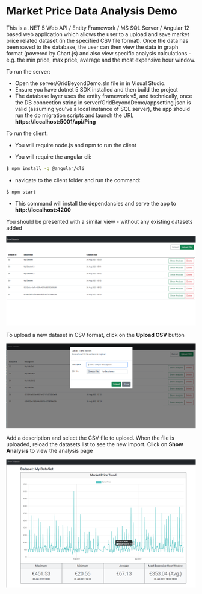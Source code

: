 # Market Price Data Analysis Demo

This is a .NET 5 Web API / Entity Framework / MS SQL Server / Angular 12 based web application which allows the user to a upload and save market price related dataset (in the specified CSV file format). Once the data has been saved to the database, the user can then view the data in graph format (powered by Chart.js) and also view specific analysis calculations - e.g. the min price, max price, average and the most expensive hour window.

To run the server: 
- Open the server/GridBeyondDemo.sln file in in Visual Studio.	
- Ensure you have dotnet 5 SDK installed and then build the project	
- The database layer uses the entity framework v5, and technically, once the DB connection string in server/GridBeyondDemo/appsetting.json is valid (assuming you've a local instance of SQL server), the app should run the db migration scripts and launch the URL **https://localhost:5001/api/Ping**

To run the client: 

- You will require node.js and npm to run the client
	
- You will require the angular cli:
	
```sh
$ npm install -g @angular/cli
```
	
- navigate to the client folder and run the command: 
	
```sh
$ npm start
```
	
- This command will install the dependancies and serve the app to **http://localhost:4200**

You should be presented with a similar view - without any existing datasets added

![Screenshot](screenshots/datasets.png)

To upload a new dataset in CSV format, click on the **Upload CSV** button

![Screenshot](screenshots/upload.png)

Add a description and select the CSV file to upload. When the file is uploaded, reload the datasets list to see the new import. Click on **Show Analysis** to view the analysis page 

![Screenshot](screenshots/analysis.png)
